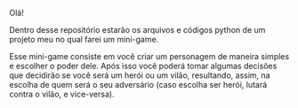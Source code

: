Olá!

Dentro desse repositório estarão os arquivos e códigos python de um projeto meu no qual farei um mini-game.

Esse mini-game consiste em você criar um personagem de maneira simples e escolher o poder dele. Após isso você poderá tomar algumas decisões que decidirão se você será um herói ou um vilão, resultando, assim, na escolha de quem será o seu adversário (caso escolha ser herói, lutará contra o vilão, e vice-versa).